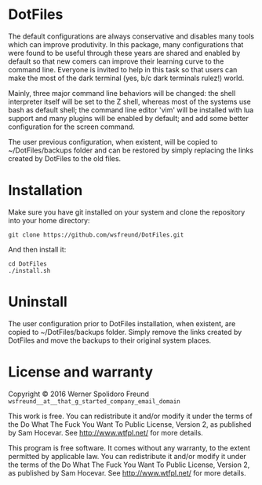 # DotFiles

The default configurations are always conservative and disables many tools
which can improve produtivity. In this package, many configurations that were
found to be useful through these years are shared and enabled by default so
that new comers can improve their learning curve to the command line.  Everyone
is invited to help in this task so that users can make the most of the dark
terminal (yes, b/c dark terminals rulez!) world.

Mainly, three major command line behaviors will be changed: the shell
interpreter itself will be set to the Z shell, whereas most of the systems use
bash as default shell; the command line editor 'vim' will be installed with lua
support and many plugins will be enabled by default; and add some better
configuration for the screen command.

The user previous configuration, when existent, will be copied to
~/DotFiles/backups folder and can be restored by simply replacing the links
created by DotFiles to the old files.

# Installation

Make sure you have git installed on your system and clone the
repository into your home directory:

```
git clone https://github.com/wsfreund/DotFiles.git
```

And then install it:

``` 
cd DotFiles
./install.sh
```

# Uninstall

The user configuration prior to DotFiles installation, when existent, are
copied to ~/DotFiles/backups folder. Simply remove the links created by
DotFiles and move the backups to their original system places.

# License and warranty

Copyright © 2016 Werner Spolidoro Freund `wsfreund__at__that_g_started_company_email_domain`

This work is free. You can redistribute it and/or modify it under the
terms of the Do What The Fuck You Want To Public License, Version 2,
as published by Sam Hocevar. See http://www.wtfpl.net/ for more details.

This program is free software. It comes without any warranty, to the
extent permitted by applicable law. You can redistribute it and/or
modify it under the terms of the Do What The Fuck You Want To Public
License, Version 2, as published by Sam Hocevar. See
http://www.wtfpl.net/ for more details.
